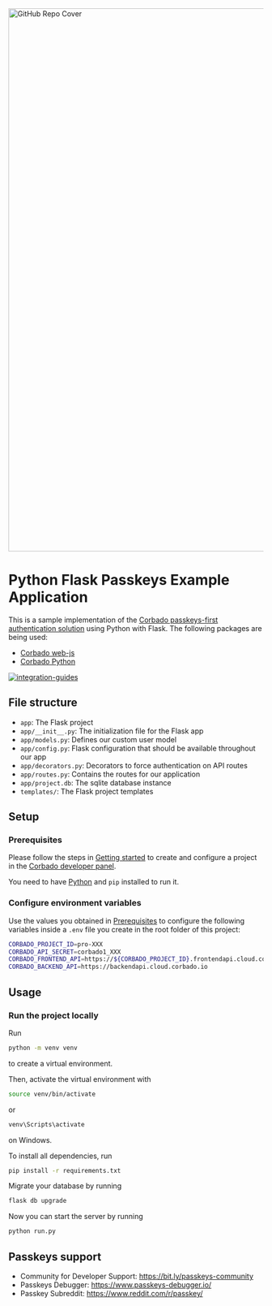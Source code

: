 <img width="1070" alt="GitHub Repo Cover" src="https://github.com/corbado/corbado-php/assets/18458907/aa4f9df6-980b-4b24-bb2f-d71c0f480971">

# Python Flask Passkeys Example Application

This is a sample implementation of the [Corbado passkeys-first authentication solution](https://www.corbado.com) using
Python with Flask. The following packages are being used:

- [Corbado web-js](https://github.com/corbado/javascript/tree/develop/packages/web-js)
- [Corbado Python](https://github.com/corbado/corbado-python)

[![integration-guides](https://github.com/user-attachments/assets/7859201b-a345-4b68-b336-6e2edcc6577b)](https://app.corbado.com/integration-guides/python-flask)

## File structure

- `app`: The Flask project
- `app/__init__.py`: The initialization file for the Flask app
- `app/models.py`: Defines our custom user model
- `app/config.py`: Flask configuration that should be available throughout our app
- `app/decorators.py`: Decorators to force authentication on API routes
- `app/routes.py`: Contains the routes for our application
- `app/project.db`: The sqlite database instance
- `templates/`: The Flask project templates

## Setup

### Prerequisites

Please follow the steps in [Getting started](https://docs.corbado.com/overview/getting-started) to create and configure
a project in the [Corbado developer panel](https://app.corbado.com/).

You need to have [Python](https://www.python.org/downloads/) and `pip` installed to run it.

### Configure environment variables

Use the values you obtained in [Prerequisites](#prerequisites) to configure the following variables inside a `.env`
file you create in the root folder of this project:

```sh
CORBADO_PROJECT_ID=pro-XXX
CORBADO_API_SECRET=corbado1_XXX
CORBADO_FRONTEND_API=https://${CORBADO_PROJECT_ID}.frontendapi.cloud.corbado.io
CORBADO_BACKEND_API=https://backendapi.cloud.corbado.io
```

## Usage

### Run the project locally

Run

```bash
python -m venv venv
```

to create a virtual environment.

Then, activate the virtual environment with

```bash
source venv/bin/activate
```

or

```bash
venv\Scripts\activate
```

on Windows.

To install all dependencies, run

```bash
pip install -r requirements.txt
```

Migrate your database by running

```bash
flask db upgrade
```

Now you can start the server by running

```bash
python run.py
```

## Passkeys support

- Community for Developer Support: https://bit.ly/passkeys-community
- Passkeys Debugger: https://www.passkeys-debugger.io/
- Passkey Subreddit: https://www.reddit.com/r/passkey/
